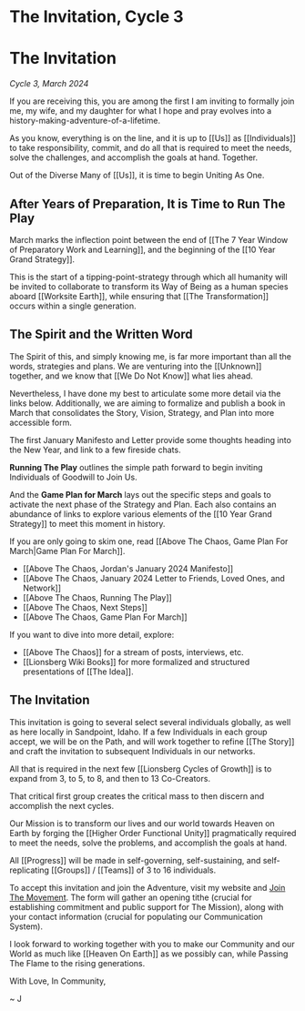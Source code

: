 # The Invitation, Cycle 3

# The Invitation
*Cycle 3, March 2024*

If you are receiving this, you are among the first I am inviting to formally join me, my wife, and my daughter for what I hope and pray evolves into a history-making-adventure-of-a-lifetime. 

As you know, everything is on the line, and it is up to [[Us]] as [[Individuals]] to take responsibility, commit, and do all that is required to meet the needs, solve the challenges, and accomplish the goals at hand. Together. 

Out of the Diverse Many of [[Us]], it is time to begin Uniting As One. 

## After Years of Preparation, It is Time to Run The Play 

March marks the inflection point between the end of [[The 7 Year Window of Preparatory Work and Learning]], and the beginning of the [[10 Year Grand Strategy]]. 

This is the start of a tipping-point-strategy through which all humanity will be invited to collaborate to transform its Way of Being as a human species aboard [[Worksite Earth]], while ensuring that [[The Transformation]] occurs within a single generation. 

## The Spirit and the Written Word

The Spirit of this, and simply knowing me, is far more important than all the words, strategies and plans. We are venturing into the [[Unknown]] together, and we know that [[We Do Not Know]] what lies ahead. 

Nevertheless, I have done my best to articulate some more detail via the links below. Additionally, we are aiming to formalize and publish a book in March that consolidates the Story, Vision, Strategy, and Plan into more accessible form.

The first January Manifesto and Letter provide some thoughts heading into the New Year, and link to a few fireside chats. 

**Running The Play** outlines the simple path forward to begin inviting Individuals of Goodwill to Join Us. 

And the **Game Plan for March** lays out the specific steps and goals to activate the next phase of the Strategy and Plan. Each also contains an abundance of links to explore various elements of the [[10 Year Grand Strategy]] to meet this moment in history. 

If you are only going to skim one, read [[Above The Chaos, Game Plan For March|Game Plan For March]]. 

- [[Above The Chaos, Jordan's January 2024 Manifesto]]  
- [[Above The Chaos, January 2024 Letter to Friends, Loved Ones, and Network]]  
- [[Above The Chaos, Running The Play]]  
- [[Above The Chaos, Next Steps]]  
- [[Above The Chaos, Game Plan For March]]  

If you want to dive into more detail, explore: 

- [[Above The Chaos]] for a stream of posts, interviews, etc.  
- [[Lionsberg Wiki Books]] for more formalized and structured presentations of [[The Idea]].  

## The Invitation

This invitation is going to several select several individuals globally, as well as here locally in Sandpoint, Idaho. If a few Individuals in each group accept, we will be on the Path, and will work together to refine [[The Story]] and craft the invitation to subsequent Individuals in our networks. 

All that is required in the next few [[Lionsberg Cycles of Growth]] is to expand from 3, to 5, to 8, and then to 13 Co-Creators. 

That critical first group creates the critical mass to then discern and accomplish the next cycles. 

Our Mission is to transform our lives and our world towards Heaven on Earth by forging the [[Higher Order Functional Unity]] pragmatically required to meet the needs, solve the problems, and accomplish the goals at hand. 

All [[Progress]] will be made in self-governing, self-sustaining, and self-replicating [[Groups]] / [[Teams]] of 3 to 16 individuals. 

To accept this invitation and join the Adventure, visit my website and [Join The Movement](https://jordannicholas.org/join_the_movement). The form will gather an opening tithe (crucial for establishing commitment and public support for The Mission), along with your contact information (crucial for populating our Communication System). 

I look forward to working together with you to make our Community and our World as much like [[Heaven On Earth]] as we possibly can, while Passing The Flame to the rising generations. 

With Love, In Community, 

~ J  
